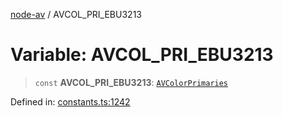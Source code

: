 [node-av](../globals.md) / AVCOL\_PRI\_EBU3213

# Variable: AVCOL\_PRI\_EBU3213

> `const` **AVCOL\_PRI\_EBU3213**: [`AVColorPrimaries`](../type-aliases/AVColorPrimaries.md)

Defined in: [constants.ts:1242](https://github.com/seydx/av/blob/f8631fc881b394300b1479f511d55cf1c370a87f/src/constants/constants.ts#L1242)
